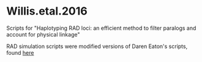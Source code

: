 # Willis.etal.2016
Scripts for "Haplotyping RAD loci: an efficient method to filter paralogs and account for physical linkage"

RAD simulation scripts were modified versions of Daren Eaton's scripts, found [here](https://github.com/dereneaton/simrrls)
